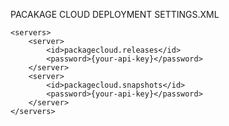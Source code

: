 PACAKAGE CLOUD DEPLOYMENT SETTINGS.XML

    <servers>
        <server>
            <id>packagecloud.releases</id>
            <password>{your-api-key}</password>
        </server>
        <server>
            <id>packagecloud.snapshots</id>
            <password>{your-api-key}</password>
        </server>
    </servers>